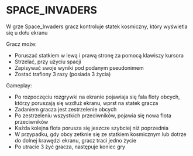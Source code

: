 # SPACE_INVADERS

W grze Space_Invaders gracz kontroluje statek kosmiczny, który wyświetla się u dołu ekranu

Gracz może: 
  * Poruszać statkiem w lewą i prawą stronę za pomocą klawiszy kursora 
  * Strzelać, przy użyciu spacji
  * Zapisywać swoje wyniki pod podanym pseudonimem
  * Zostać trafiony 3 razy (posiada 3 życia)

Gameplay:
  * Po rozpoczęciu rozgrywki na ekranie pojawiaja się fala floty obcych, którzy poruszają się wzdłuż ekranu, wprst na statek gracza
  * Zadaniem gracza jest zestrzelenie obcych
  * Po zestrzeleniu wszystkich przeciwników, pojawia się nowa flota przeciwników
  * Każda kolejna flota porusza się jeszcze szybciej niż poprzednia
  * W przypadku, gdy obcy zetknie się ze statkiem kosmicznym lub dotrze do dolnej krawędzi ekranu, gracz traci jedno życie
  * Po utracie 3 żyć gracza, następuje koniec gry
